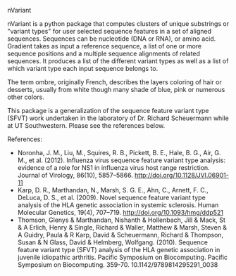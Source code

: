 nVariant

nVariant is a python package that computes clusters of unique substrings or "variant types" for user selected sequence features in a set of aligned sequences. Sequences can be nucleotide (DNA or RNA), or amino acid. Gradient takes as input a reference sequence, a list of one or more sequence positions and a multiple sequence alignments of related sequences. It produces a list of the different variant types as well as a list of which variant type each input sequence belongs to.

The term ombre, originally French, describes the layers coloring of hair or desserts, usually from white though many shade of blue, pink or numerous other colors. 

This package is a generalization of the sequence feature variant type (SFVT) work undertaken in the laboratory of Dr. Richard Scheuermann while at UT Southwestern. Please see the references below.


References:

- Noronha, J. M., Liu, M., Squires, R. B., Pickett, B. E., Hale, B. G., Air, G. M., et al. (2012). Influenza virus sequence feature variant type analysis: evidence of a role for NS1 in influenza virus host range restriction. Journal of Virology, 86(10), 5857–5866. http://doi.org/10.1128/JVI.06901-11
- Karp, D. R., Marthandan, N., Marsh, S. G. E., Ahn, C., Arnett, F. C., DeLuca, D. S., et al. (2009). Novel sequence feature variant type analysis of the HLA genetic association in systemic sclerosis. Human Molecular Genetics, 19(4), 707–719. http://doi.org/10.1093/hmg/ddp521
- Thomson, Glenys & Marthandan, Nishanth & Hollenbach, Jill & Mack, St & A Erlich, Henry & Single, Richard & Waller, Matthew & Marsh, Steven & A Guidry, Paula & R Karp, David & Scheuermann, Richard & Thompson, Susan & N Glass, David & Helmberg, Wolfgang. (2010). Sequence feature variant type (SFVT) analysis of the HLA genetic association in juvenile idiopathic arthritis. Pacific Symposium on Biocomputing. Pacific Symposium on Biocomputing. 359-70. 10.1142/9789814295291_0038
